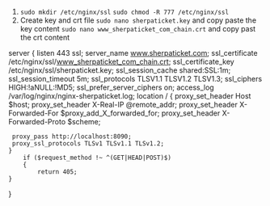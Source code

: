 1. `sudo mkdir /etc/nginx/ssl`
    `sudo chmod -R 777 /etc/nginx/ssl`
2. Create key and crt file
    `sudo nano sherpaticket.key` and copy paste the key content
    `sudo nano www_sherpaticket_com_chain.crt` and copy past the crt content



server {
    listen 443 ssl;
    server_name www.sherpaticket.com;
    ssl_certificate    	/etc/nginx/ssl/www_sherpaticket_com_chain.crt;
    ssl_certificate_key	/etc/nginx/ssl/sherpaticket.key;
    ssl_session_cache    shared:SSL:1m;
    ssl_session_timeout    5m;
    ssl_protocols    	TLSV1.1 TLSV1.2 TLSV1.3;
    ssl_ciphers    	HIGH:!aNULL:!MD5;
    ssl_prefer_server_ciphers	on;
    access_log	/var/log/nginx/nginx-sherpaticket.log;
    location / {
   	 proxy_set_header	Host $host;
   	 proxy_set_header	X-Real-IP @remote_addr;
   	 proxy_set_header	X-Forwarded-For $proxy_add_X_forwarded_for;
   	 proxy_set_header	X-Forwarded-Proto $scheme;

   	 proxy_pass	http://localhost:8090;
   	 proxy_ssl_protocols TLSv1 TLSv1.1 TLSv1.2;
    }
     	if ($request_method !~ ^(GET|HEAD|POST)$)
     	{
        	return 405;
    }
}
